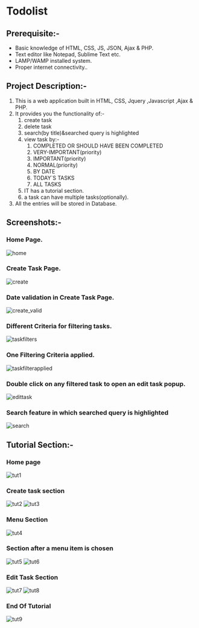 # Todolist 

## Prerequisite:-
* Basic knowledge of HTML, CSS, JS, JSON, Ajax & PHP.
* Text editor like Notepad, Sublime Text etc.
* LAMP/WAMP installed system.
* Proper internet connectivity..

## Project Description:-

1. This is a  web application built in HTML, CSS, Jquery ,Javascript ,Ajax & PHP. 
2. It provides you the functionality of:-
    1. create task
    2. delete task
    3. search(by title)&searched query is highlighted 
    4. view task by:-
        1. COMPLETED OR SHOULD HAVE BEEN COMPLETED
        2. VERY-IMPORTANT(priority)
        3. IMPORTANT(priority)
        4. NORMAL(priority)
        5. BY DATE
        6. TODAY`S TASKS
        7. ALL TASKS
    5. IT has a tutorial section.
    6. a task can have multiple tasks(optionally).            
7. All the entries will be stored in Database.


## Screenshots:-

### Home Page.
![home](https://github.com/kritsoni/Web-Apps/blob/master/todolist/images/home.png)

### Create Task Page.
![create](https://github.com/kritsoni/Web-Apps/blob/master/todolist/images/create.png)

### Date validation in Create Task Page.
![create_valid](https://github.com/kritsoni/Web-Apps/blob/master/todolist/images/create_valid.png)

### Different Criteria for filtering tasks.
![taskfilters](https://github.com/kritsoni/Web-Apps/blob/master/todolist/images/taskfilters.png)

### One Filtering Criteria applied.
![taskfilterapplied](https://github.com/kritsoni/Web-Apps/blob/master/todolist/images/taskfilterapplied.png)

### Double click on any filtered task to open an edit task popup.
![edittask](https://github.com/kritsoni/Web-Apps/blob/master/todolist/images/edittask.png)

### Search feature in which searched query is highlighted 
![search](https://github.com/kritsoni/Web-Apps/blob/master/todolist/images/search.png)


## Tutorial Section:-

### Home page
![tut1](https://github.com/kritsoni/Web-Apps/blob/master/todolist/images/tut1.png)


### Create task section
![tut2](https://github.com/kritsoni/Web-Apps/blob/master/todolist/images/tut2.png)
![tut3](https://github.com/kritsoni/Web-Apps/blob/master/todolist/images/tut3.png)


### Menu Section
![tut4](https://github.com/kritsoni/Web-Apps/blob/master/todolist/images/tut4.png)


### Section after a menu item is chosen
![tut5](https://github.com/kritsoni/Web-Apps/blob/master/todolist/images/tut5.png)
![tut6](https://github.com/kritsoni/Web-Apps/blob/master/todolist/images/tut6.png)


### Edit Task Section
![tut7](https://github.com/kritsoni/Web-Apps/blob/master/todolist/images/tut7.png)
![tut8](https://github.com/kritsoni/Web-Apps/blob/master/todolist/images/tut8.png)


### End Of Tutorial
![tut9](https://github.com/kritsoni/Web-Apps/blob/master/todolist/images/tut9.png)







